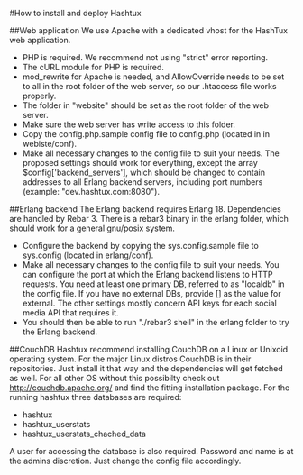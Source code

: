 #How to install and deploy Hashtux

##Web application
We use Apache with a dedicated vhost for the HashTux web application. 
- PHP is required. We recommend not using "strict" error reporting.
- The cURL module for PHP is required.
- mod_rewrite for Apache is needed, and AllowOverride needs to be set to all in the root folder of the web server, so our .htaccess file works properly.
- The folder in "website" should be set as the root folder of the web server.
- Make sure the web server has write access to this folder.
- Copy the config.php.sample config file to config.php (located in in webiste/conf).
- Make all necessary changes to the config file to suit your needs. The proposed settings should work for everything, except the array $config['backend_servers'], which should be changed to contain addresses to all Erlang backend servers, including port numbers (example: "dev.hashtux.com:8080").

##Erlang backend
The Erlang backend requires Erlang 18. Dependencies are handled by Rebar 3. There is a rebar3 binary in the erlang folder, which should work for a general gnu/posix system.
- Configure the backend by copying the sys.config.sample file to sys.config (located in erlang/conf).
- Make all necessary changes to the config file to suit your needs. You can configure the port at which the Erlang backend listens to HTTP requests. You need at least one primary DB, referred to as "localdb" in the config file. If you have no external DBs, provide [] as the value for external. The other settings mostly concern API keys for each social media API that requires it.
- You should then be able to run "./rebar3 shell" in the erlang folder to try the Erlang backend.

##CouchDB
Hashtux recommend installing CouchDB on a Linux or Unixoid operating system.
For the major Linux distros CouchDB is in their repositories. Just install it that way and the dependencies will get fetched as well.
For all other OS without this possibilty check out http://couchdb.apache.org/ and find the fitting installation package.
For the running hashtux three databases are required:
- hashtux
- hashtux_userstats
- hashtux_userstats_chached_data

A user for accessing the database is also required. Password and name is at the admins discretion. Just change the config file accordingly.
